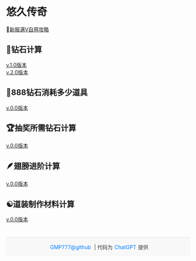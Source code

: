 <html lang="zh-CN">
    <head>
        <meta charset="UTF-8">
        <style>
            footer {
                text-align: center;
                font-size: 14px;
                padding: 15px 10px;
                background-color: #f8f8f8;
                color: #333;
                border-top: 1px solid #ddd;
                margin-top: 40px;
                }
            footer a {
                color: #007aff; /* iPhone蓝色链接风格 */
                text-decoration: none;
                margin: 0 5px;
            }
            footer a:hover {
                text-decoration: underline;
            }
        </style>
    </head>
    <body>
        <h1>悠久传奇</h1>
        📖<a href="https://github.com/GMP777/gmp777.github.io/wiki/%E6%82%A0%E4%B9%85%E4%BC%A0%E5%A5%87%E6%96%B0%E6%9C%8D%E6%BB%A1V" target="_blank">新服满V自用攻略</a>
        <h2>💎钻石计算</h2>
        <a href="https://gmp777.github.io/jsq1.html" target="_blank">v.1.0版本</a><br/>
        <a href="https://gmp777.github.io/jsq2.html" target="_blank">v.2.0版本</a>
        <h2>🥤888钻石消耗多少道具</h2>
        <a href="https://gmp777.github.io/888.html" target="_blank">v.0.0版本</a>
        <h2>🏆抽奖所需钻石计算</h2>
        <a href="https://gmp777.github.io/roll.html" target="_blank">v.0.0版本</a>
        <h2>🪶翅膀进阶计算</h2>
        <a href="https://gmp777.github.io/jsq3.html" target="_blank">v.0.0版本</a>
        <h2>☯️道装制作材料计算</h2>
        <a href="https://gmp777.github.io/jsq4.html" target="_blank">v.0.0版本</a>
        <footer>
            <div>
                <a href="https://github.com/GMP777/gmp777.github.io">GMP777@github</a> | 代码为<a href="https://chatgpt.com/" target="_blank">ChatGPT</a>提供
            </div>
        </footer>
    </body>
</html>
